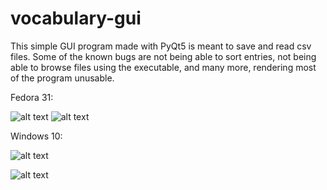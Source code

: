 # vocabulary-gui

This simple GUI program made with PyQt5 is meant to save and read csv files.
Some of the known bugs are not being able to sort entries, not being able to browse files using the executable, and many more, rendering most of the program unusable.


Fedora 31:

![alt text](https://github.com/Marlex31/vocabulary-gui/blob/master/Images/Default.png "Linux default")
![alt text](https://github.com/Marlex31/vocabulary-gui/blob/master/Images/dark_extended.png "Linux dark theme, with notes column")

Windows 10:

![alt text](https://github.com/Marlex31/vocabulary-gui/blob/master/Images/windows_file.png "Windows file menu")

![alt text](https://github.com/Marlex31/vocabulary-gui/blob/master/Images/windows_options.png "Windows options menu")

